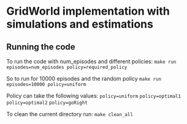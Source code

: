 # GridWorld implementation with simulations and estimations

## Running the code

To run the code with num_episodes and different policies:
`make run episodes=num_episodes policy=required_policy`

So to run for 10000 episodes and the random policy
`make run episodes=10000 policy=uniform`

Policy can take the following values:
`policy=uniform`
`policy=optimal1`
`policy=optimal2`
`policy=goRight`

To clean the current directory run:
`make clean_all`


